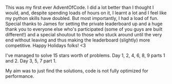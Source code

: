 This was my first ever AdventOfCode. I did a lot better than I thought I would, and,
despite spending loads of hours on it, I learnt a lot and I feel like my python skills have
doubled. But most importantly, I had a load of fun. Special thanks to James for setting the private 
leaderboard up and a huge thank you to everyone else who's participated (some of you guys are built different!) 
and a special shoutout to those who stuck around until the very end without leaving and thus making the leaderboard (slightly) more competitive.
Happy Holidays folks! <3


I've managed to solve 15 stars worth of problems.
Day 1, 2, 4, 6, 8, 9 parts 1 and 2.
Day 3, 5, 7 part 1.

My aim was to just find the solutions, code is not fully optimized for performance.
